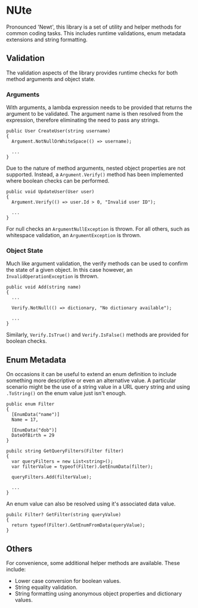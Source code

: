 # NUte

Pronounced 'Newt', this library is a set of utility and helper methods for common coding tasks. This includes runtime validations, enum metadata extensions and string formatting.

## Validation

The validation aspects of the library provides runtime checks for both method arguments and object state.

### Arguments

With arguments, a lambda expression needs to be provided that returns the argument to be validated. The argument name is then resolved from the expression, therefore eliminating the need to pass any strings.

```
public User CreateUser(string username)
{
  Argument.NotNullOrWhiteSpace(() => username);
  
  ...
}
```

Due to the nature of method arguments, nested object properties are not supported. Instead, a ```Argument.Verify()``` method has been implemented where boolean checks can be performed.

```
public void UpdateUser(User user)
{
  Argument.Verify(() => user.Id > 0, "Invalid user ID");
  
  ...
}
```

For null checks an ```ArgumentNullException``` is thrown. For all others, such as whitespace validation, an ```ArgumentException``` is thrown.

### Object State

Much like argument validation, the verify methods can be used to confirm the state of a given object. In this case however, an ```InvalidOperationException``` is thrown.

```
public void Add(string name)
{
  ...
  
  Verify.NotNull(() => dictionary, "No dictionary available");
  
  ...
}
```

Similarly, ```Verify.IsTrue()``` and ```Verify.IsFalse()``` methods are provided for boolean checks.

## Enum Metadata

On occasions it can be useful to extend an enum definition to include something more descriptive or even an alternative value. A particular scenario might be the use of a string value in a URL query string and using ```.ToString()``` on the enum value just isn't enough.

```
public enum Filter
{
  [EnumData("name")]
  Name = 17,
  
  [EnumData("dob")]
  DateOfBirth = 29
}

pubilc string GetQueryFilters(Filter filter)
{
  var queryFilters = new List<string>();
  var filterValue = typeof(Filter).GetEnumData(filter);
  
  queryFilters.Add(filterValue);
  
  ...
}
```

An enum value can also be resolved using it's associated data value.

```
pubilc Filter? GetFilter(string queryValue)
{
  return typeof(Filter).GetEnumFromData(queryValue);
}
```

## Others

For convenience, some additional helper methods are available. These include:

* Lower case conversion for boolean values.
* String equality validation.
* String formatting using anonymous object properties and dictionary values.

